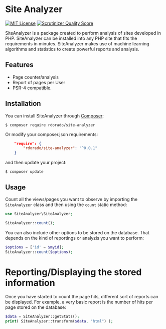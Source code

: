 Site Analyzer
=============

[![MIT License](https://badgen.net/badge/license/MIT/)](http://opensource.org/licenses/MIT)
[![Scrutinizer Quality Score](https://scrutinizer-ci.com/g/rdorado/site-analyzer/badges/quality-score.png?b=master)](https://scrutinizer-ci.com/g/rdorado/site-analyzer/)
<!--
[![Code Coverage](https://scrutinizer-ci.com/g/cocur/slugify/badges/coverage.png?b=master&style=flat-square)](https://scrutinizer-ci.com/g/cocur/slugify/?branch=master)
-->

SiteAnalyzer is a package created to perform analysis of sites developed in PHP. SiteAnalyzer can be installed into any PHP site that fits the requirements in minutes. SiteAnalyzer makes use of machine learning algorithms and statistics to create powerful reports and analysis. 

Features
--------

- Page counter/analysis
- Report of pages per User 
- PSR-4 compatible.


Installation
------------

You can install SiteAnalyzer through [Composer](https://getcomposer.org):

```shell
$ composer require rdorado/site-analyzer
```

Or modify your composer.json requirements:

```json
    "require": {
        "rdorado/site-analyzer": "^0.0.1"
    }
```
and then update your project:

```shell
$ composer update
```

Usage
-----

Count all the views/pages you want to observe by importing the ```SiteAnalyzer``` class and then using the ```count``` static method:

```php
use SiteAnalyzer\SiteAnalyzer;

SiteAnalyzer::count();
```


You can also include other options to be stored on the database. That depends on the kind of reportings or analyzis you want to perform:

```php
$options = ['id' = $myid];
SiteAnalyzer::count($options);
```

Reporting/Displaying the stored information
===========================================

Once you have started to count the page hits, different sort of reports can be displayed. For example, a very basic report is the number of hits per page stored on the database:

```php 
$data = SiteAnalyzer::getStats();
print( SiteAnalyzer::transform($data, "html") );
``` 

<!---
## Other features:

### Example 2: time analysis
$data = SiteAnalyzer::getStats();
print( SiteAnalyzer::transform($data, "html") );

### Example 3: user analysis
$data = SiteAnalyzer::getStats();
print( SiteAnalyzer::transform($data, "html") );


### Path Analytics

###  Example 4: math matrix
$data = SiteAnalyzer::getStats();
print( SiteAnalyzer::transform($data, "html") );

### Example 5: a/b test</h2>");
$data = SiteAnalyzer::getStats();
print( SiteAnalyzer::transform($data, "html") );

### Profile Analyisis
### Example 6: User profile
$data = SiteAnalyzer::getStats();
print( SiteAnalyzer::transform($data, "html") );
### Example 7: User-Time profile
$data = SiteAnalyzer::getStats();
print( SiteAnalyzer::transform($data, "html") );

### Page profiling
$data = SiteAnalyzer::getStats();
print( SiteAnalyzer::transform($data, "html") );

-->







